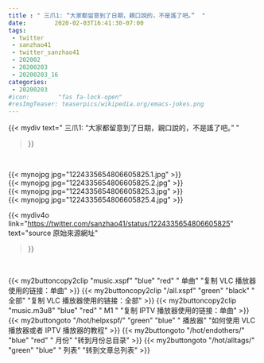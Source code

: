 ```yaml
---
title : " 三爪1: “大家都留意到了日期，親口說的，不是謠了吧。”  "
date:        2020-02-03T16:41:30-07:00
tags:
 - twitter
 - sanzhao41
 - twitter_sanzhao41
 - 202002
 - 20200203
 - 20200203_16
categories:
 - 20200203
#icon:        "fas fa-lock-open"
#resImgTeaser: teaserpics/wikipedia.org/emacs-jokes.png
---
```


{{< mydiv text=" 三爪1: “大家都留意到了日期，親口說的，不是謠了吧。”  "
>}}
<br>


 {{< mynojpg jpg="1224335654806605825.1.jpg" >}}<br>  {{< mynojpg jpg="1224335654806605825.2.jpg" >}}<br>  {{< mynojpg jpg="1224335654806605825.3.jpg" >}}<br>  {{< mynojpg jpg="1224335654806605825.4.jpg" >}}<br> 



{{< mydiv4o link="https://twitter.com/sanzhao41/status/1224335654806605825"
text="source 原始來源網址"
>}}


<br>



{{< my2buttoncopy2clip "music.xspf"        "blue"   "red"    " 单曲"  "复制 VLC 播放器使用的链接：单曲" >}} {{< my2buttoncopy2clip "/all.xspf"         "green"  "black"  " 全部"  "复制 VLC 播放器使用的链接：全部" >}} {{< my2buttoncopy2clip "music.m3u8"        "blue"   "red"    " M1 "    "复制 IPTV 播放器使用的链接：单曲" >}} {{< my2buttongoto      "/hot/helpxspf/"    "green"  "blue"   " 播放器" "如何使用 VLC 播放器或者 IPTV 播放器的教程" >}} {{< my2buttongoto      "/hot/endothers/"   "blue"   "red"    " 月份"   "转到月份总目录" >}} {{< my2buttongoto      "/hot/alltags/"     "green"  "blue"   " 列表"   "转到文章总列表" >}} 
